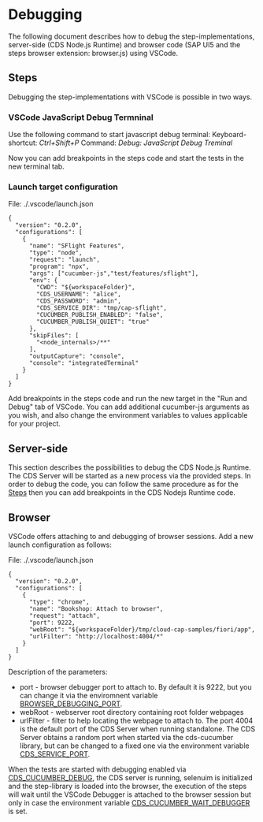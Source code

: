 # Debugging

The following document describes how to debug the step-implementations, server-side (CDS Node.js Runtime) and browser code (SAP UI5 and the steps browser extension: browser.js) using VSCode.

## Steps

Debugging the step-implementations with VSCode is possible in two ways.

### VSCode JavaScript Debug Termninal

Use the following command to start javascript debug terminal:
Keyboard-shortcut: *Ctrl+Shift+P*
Command: *Debug: JavaScript Debug Treminal*

Now you can add breakpoints in the steps code and start the tests in the new terminal tab.

### Launch target configuration

File: ./.vscode/launch.json

```
{
  "version": "0.2.0",
  "configurations": [
    {
      "name": "SFlight Features",
      "type": "node",
      "request": "launch",
      "program": "npx",
      "args": ["cucumber-js","test/features/sflight"],
      "env": {
        "CWD": "${workspaceFolder}",
        "CDS_USERNAME": "alice",
        "CDS_PASSWORD": "admin",
        "CDS_SERVICE_DIR": "tmp/cap-sflight",
        "CUCUMBER_PUBLISH_ENABLED": "false",
        "CUCUMBER_PUBLISH_QUIET": "true"
      },
      "skipFiles": [
        "<node_internals>/**"
      ],
      "outputCapture": "console",
      "console": "integratedTerminal"
    }
  ]
}
```

Add breakpoints in the steps code and run the new target in the "Run and Debug" tab of VSCode.
You can add additional cucumber-js arguments as you wish, and also change the environment variables to values applicable for your project.

## Server-side

This section describes the possibilities to debug the CDS Node.js Runtime.
The CDS Server will be started as a new process via the provided steps.
In order to debug the code, you can follow the same procedure as for the [Steps](#steps) then you can add breakpoints in the CDS Nodejs Runtime code.

## Browser

VSCode offers attaching to and debugging of browser sessions.
Add a new launch configuration as follows:

File: ./.vscode/launch.json

```
{
  "version": "0.2.0",
  "configurations": [
    {
      "type": "chrome",
      "name": "Bookshop: Attach to browser",
      "request": "attach",
      "port": 9222,
      "webRoot": "${workspaceFolder}/tmp/cloud-cap-samples/fiori/app",
      "urlFilter": "http://localhost:4004/*"
    }
  ]
}
```

Description of the parameters:
- port - browser debugger port to attach to. By default it is 9222, but you can change it via the enviromnent variable [BROWSER\_DEBUGGING\_PORT](ENV.md#browser_debugging_port).
- webRoot - webserver root directory containing root folder webpages
- urlFilter - filter to help locating the webpage to attach to.
The port 4004 is the default port of the CDS Server when running standalone.
The CDS Server obtains a random port when started via the cds-cucumber library, 
but can be changed to a fixed one via the environment variable [CDS\_SERVICE\_PORT](ENV.md#cds_service_port).

When the tests are started with debugging enabled via [CDS\_CUCUMBER\_DEBUG](ENV.md#cds_cucumber_debug), the CDS server is running, selenuim is initialized and the step-library is loaded into the browser, the execution of the steps will wait until the VSCode Debugger is attached to the browser session but only in case the environment variable [CDS\_CUCUMBER\_WAIT\_DEBUGGER](ENV.md#cds_cucumber_wait_debugger) is set.
